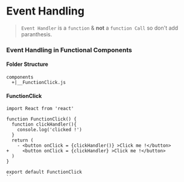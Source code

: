 # Event Handling

> `Event Handler` is a `function` & **not** a `function Call` so don't add paranthesis.



### Event Handling in Functional Components

####  Folder Structure

```
components
  +|__FunctionClick.js
```

####  FunctionClick

```
import React from 'react'

function FunctionClick() {
  function clickHandler(){
    console.log('clicked !')
  }
  return (
    - <button onClick = {clickHandler()} >Click me !</button> 
+     <button onClick = {clickHandler} >Click me !</button>
  )
}

export default FunctionClick
``
